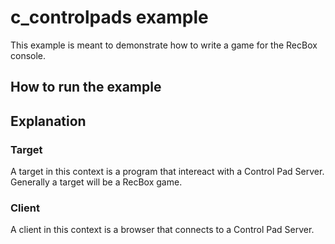 # c_controlpads example
This example is meant to demonstrate how to write a game for the RecBox console.

## How to run the example


## Explanation

### Target
A target in this context is a program that intereact with a Control Pad Server.
Generally a target will be a RecBox game.

### Client
A client in this context is a browser that connects to a Control Pad Server.